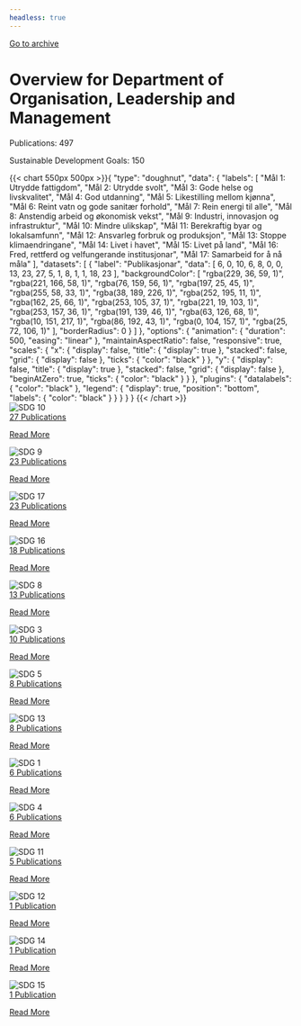 ```yaml
---
headless: true
---
```

<a id="archive-url" href="{{< params subfolder >}}en/archive/?&collection=K8U6VG8W">Go to archive</a>
<h1>Overview for Department of Organisation, Leadership and Management</h1>
<div id="stats-descriptives">
<p>Publications: <span class="stats-n">497</span></p>
<p>Sustainable Development Goals: <span class="stats-n">150</span></p>
</div>
<div class="stats-graphs">
<div>{{< chart 550px 500px >}}{
    "type": "doughnut",
    "data": {
        "labels": [
            "Mål 1: Utrydde fattigdom",
            "Mål 2: Utrydde svolt",
            "Mål 3: Gode helse og livskvalitet",
            "Mål 4: God utdanning",
            "Mål 5: Likestilling mellom kjønna",
            "Mål 6: Reint vatn og gode sanitær forhold",
            "Mål 7: Rein energi til alle",
            "Mål 8: Anstendig arbeid og økonomisk vekst",
            "Mål 9: Industri, innovasjon og infrastruktur",
            "Mål 10: Mindre ulikskap",
            "Mål 11: Berekraftig byar og lokalsamfunn",
            "Mål 12: Ansvarleg forbruk og produksjon",
            "Mål 13: Stoppe klimaendringane",
            "Mål 14: Livet i havet",
            "Mål 15: Livet på land",
            "Mål 16: Fred, rettferd og velfungerande institusjonar",
            "Mål 17: Samarbeid for å nå måla"
        ],
        "datasets": [
            {
                "label": "Publikasjonar",
                "data": [
                    6,
                    0,
                    10,
                    6,
                    8,
                    0,
                    0,
                    13,
                    23,
                    27,
                    5,
                    1,
                    8,
                    1,
                    1,
                    18,
                    23
                ],
                "backgroundColor": [
                    "rgba(229, 36, 59, 1)",
                    "rgba(221, 166, 58, 1)",
                    "rgba(76, 159, 56, 1)",
                    "rgba(197, 25, 45, 1)",
                    "rgba(255, 58, 33, 1)",
                    "rgba(38, 189, 226, 1)",
                    "rgba(252, 195, 11, 1)",
                    "rgba(162, 25, 66, 1)",
                    "rgba(253, 105, 37, 1)",
                    "rgba(221, 19, 103, 1)",
                    "rgba(253, 157, 36, 1)",
                    "rgba(191, 139, 46, 1)",
                    "rgba(63, 126, 68, 1)",
                    "rgba(10, 151, 217, 1)",
                    "rgba(86, 192, 43, 1)",
                    "rgba(0, 104, 157, 1)",
                    "rgba(25, 72, 106, 1)"
                ],
                "borderRadius": 0
            }
        ]
    },
    "options": {
        "animation": {
            "duration": 500,
            "easing": "linear"
        },
        "maintainAspectRatio": false,
        "responsive": true,
        "scales": {
            "x": {
                "display": false,
                "title": {
                    "display": true
                },
                "stacked": false,
                "grid": {
                    "display": false
                },
                "ticks": {
                    "color": "black"
                }
            },
            "y": {
                "display": false,
                "title": {
                    "display": true
                },
                "stacked": false,
                "grid": {
                    "display": false
                },
                "beginAtZero": true,
                "ticks": {
                    "color": "black"
                }
            }
        },
        "plugins": {
            "datalabels": {
                "color": "black"
            },
            "legend": {
                "display": true,
                "position": "bottom",
                "labels": {
                    "color": "black"
                }
            }
        }
    }
}
{{< /chart >}}</div>
</div>
<div id="sdg-overview">
  <div class="sdg-container"><div id="sdg10" class="sdg">
<img src="{{< params subfolder >}}images/sdg/sdg10_en.png" class="image" alt="SDG 10">
<div class="sdg-overlay">
<a href="{{< params subfolder >}}en/archive/?sdg=10&collection=K8U6VG8W#archive" class="sdg-publication-count"><span>27</span> Publications</a>
<p><a href="https://sdgs.un.org/goals/goal10" class="sdg-read-more">Read More</a></p>
</div>
</div><div id="sdg9" class="sdg">
<img src="{{< params subfolder >}}images/sdg/sdg09_en.png" class="image" alt="SDG 9">
<div class="sdg-overlay">
<a href="{{< params subfolder >}}en/archive/?sdg=9&collection=K8U6VG8W#archive" class="sdg-publication-count"><span>23</span> Publications</a>
<p><a href="https://sdgs.un.org/goals/goal9" class="sdg-read-more">Read More</a></p>
</div>
</div><div id="sdg17" class="sdg">
<img src="{{< params subfolder >}}images/sdg/sdg17_en.png" class="image" alt="SDG 17">
<div class="sdg-overlay">
<a href="{{< params subfolder >}}en/archive/?sdg=17&collection=K8U6VG8W#archive" class="sdg-publication-count"><span>23</span> Publications</a>
<p><a href="https://sdgs.un.org/goals/goal17" class="sdg-read-more">Read More</a></p>
</div>
</div><div id="sdg16" class="sdg">
<img src="{{< params subfolder >}}images/sdg/sdg16_en.png" class="image" alt="SDG 16">
<div class="sdg-overlay">
<a href="{{< params subfolder >}}en/archive/?sdg=16&collection=K8U6VG8W#archive" class="sdg-publication-count"><span>18</span> Publications</a>
<p><a href="https://sdgs.un.org/goals/goal16" class="sdg-read-more">Read More</a></p>
</div>
</div><div id="sdg8" class="sdg">
<img src="{{< params subfolder >}}images/sdg/sdg08_en.png" class="image" alt="SDG 8">
<div class="sdg-overlay">
<a href="{{< params subfolder >}}en/archive/?sdg=8&collection=K8U6VG8W#archive" class="sdg-publication-count"><span>13</span> Publications</a>
<p><a href="https://sdgs.un.org/goals/goal8" class="sdg-read-more">Read More</a></p>
</div>
</div><div id="sdg3" class="sdg">
<img src="{{< params subfolder >}}images/sdg/sdg03_en.png" class="image" alt="SDG 3">
<div class="sdg-overlay">
<a href="{{< params subfolder >}}en/archive/?sdg=3&collection=K8U6VG8W#archive" class="sdg-publication-count"><span>10</span> Publications</a>
<p><a href="https://sdgs.un.org/goals/goal3" class="sdg-read-more">Read More</a></p>
</div>
</div><div id="sdg5" class="sdg">
<img src="{{< params subfolder >}}images/sdg/sdg05_en.png" class="image" alt="SDG 5">
<div class="sdg-overlay">
<a href="{{< params subfolder >}}en/archive/?sdg=5&collection=K8U6VG8W#archive" class="sdg-publication-count"><span>8</span> Publications</a>
<p><a href="https://sdgs.un.org/goals/goal5" class="sdg-read-more">Read More</a></p>
</div>
</div><div id="sdg13" class="sdg">
<img src="{{< params subfolder >}}images/sdg/sdg13_en.png" class="image" alt="SDG 13">
<div class="sdg-overlay">
<a href="{{< params subfolder >}}en/archive/?sdg=13&collection=K8U6VG8W#archive" class="sdg-publication-count"><span>8</span> Publications</a>
<p><a href="https://sdgs.un.org/goals/goal13" class="sdg-read-more">Read More</a></p>
</div>
</div><div id="sdg1" class="sdg">
<img src="{{< params subfolder >}}images/sdg/sdg01_en.png" class="image" alt="SDG 1">
<div class="sdg-overlay">
<a href="{{< params subfolder >}}en/archive/?sdg=1&collection=K8U6VG8W#archive" class="sdg-publication-count"><span>6</span> Publications</a>
<p><a href="https://sdgs.un.org/goals/goal1" class="sdg-read-more">Read More</a></p>
</div>
</div><div id="sdg4" class="sdg">
<img src="{{< params subfolder >}}images/sdg/sdg04_en.png" class="image" alt="SDG 4">
<div class="sdg-overlay">
<a href="{{< params subfolder >}}en/archive/?sdg=4&collection=K8U6VG8W#archive" class="sdg-publication-count"><span>6</span> Publications</a>
<p><a href="https://sdgs.un.org/goals/goal4" class="sdg-read-more">Read More</a></p>
</div>
</div><div id="sdg11" class="sdg">
<img src="{{< params subfolder >}}images/sdg/sdg11_en.png" class="image" alt="SDG 11">
<div class="sdg-overlay">
<a href="{{< params subfolder >}}en/archive/?sdg=11&collection=K8U6VG8W#archive" class="sdg-publication-count"><span>5</span> Publications</a>
<p><a href="https://sdgs.un.org/goals/goal11" class="sdg-read-more">Read More</a></p>
</div>
</div><div id="sdg12" class="sdg">
<img src="{{< params subfolder >}}images/sdg/sdg12_en.png" class="image" alt="SDG 12">
<div class="sdg-overlay">
<a href="{{< params subfolder >}}en/archive/?sdg=12&collection=K8U6VG8W#archive" class="sdg-publication-count"><span>1</span> Publication</a>
<p><a href="https://sdgs.un.org/goals/goal12" class="sdg-read-more">Read More</a></p>
</div>
</div><div id="sdg14" class="sdg">
<img src="{{< params subfolder >}}images/sdg/sdg14_en.png" class="image" alt="SDG 14">
<div class="sdg-overlay">
<a href="{{< params subfolder >}}en/archive/?sdg=14&collection=K8U6VG8W#archive" class="sdg-publication-count"><span>1</span> Publication</a>
<p><a href="https://sdgs.un.org/goals/goal14" class="sdg-read-more">Read More</a></p>
</div>
</div><div id="sdg15" class="sdg">
<img src="{{< params subfolder >}}images/sdg/sdg15_en.png" class="image" alt="SDG 15">
<div class="sdg-overlay">
<a href="{{< params subfolder >}}en/archive/?sdg=15&collection=K8U6VG8W#archive" class="sdg-publication-count"><span>1</span> Publication</a>
<p><a href="https://sdgs.un.org/goals/goal15" class="sdg-read-more">Read More</a></p>
</div>
</div></div>
</div>

